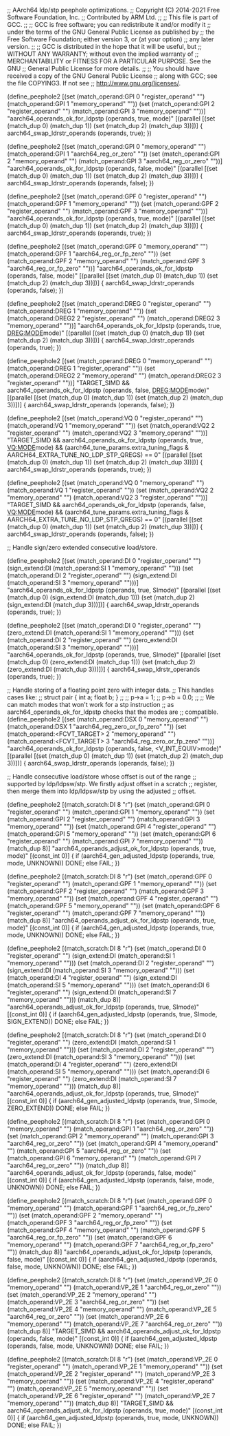 ;; AArch64 ldp/stp peephole optimizations.
;; Copyright (C) 2014-2021 Free Software Foundation, Inc.
;; Contributed by ARM Ltd.
;;
;; This file is part of GCC.
;;
;; GCC is free software; you can redistribute it and/or modify it
;; under the terms of the GNU General Public License as published by
;; the Free Software Foundation; either version 3, or (at your option)
;; any later version.
;;
;; GCC is distributed in the hope that it will be useful, but
;; WITHOUT ANY WARRANTY; without even the implied warranty of
;; MERCHANTABILITY or FITNESS FOR A PARTICULAR PURPOSE.  See the GNU
;; General Public License for more details.
;;
;; You should have received a copy of the GNU General Public License
;; along with GCC; see the file COPYING3.  If not see
;; <http://www.gnu.org/licenses/>.

(define_peephole2
  [(set (match_operand:GPI 0 "register_operand" "")
	(match_operand:GPI 1 "memory_operand" ""))
   (set (match_operand:GPI 2 "register_operand" "")
	(match_operand:GPI 3 "memory_operand" ""))]
  "aarch64_operands_ok_for_ldpstp (operands, true, <MODE>mode)"
  [(parallel [(set (match_dup 0) (match_dup 1))
	      (set (match_dup 2) (match_dup 3))])]
{
  aarch64_swap_ldrstr_operands (operands, true);
})

(define_peephole2
  [(set (match_operand:GPI 0 "memory_operand" "")
	(match_operand:GPI 1 "aarch64_reg_or_zero" ""))
   (set (match_operand:GPI 2 "memory_operand" "")
	(match_operand:GPI 3 "aarch64_reg_or_zero" ""))]
  "aarch64_operands_ok_for_ldpstp (operands, false, <MODE>mode)"
  [(parallel [(set (match_dup 0) (match_dup 1))
	      (set (match_dup 2) (match_dup 3))])]
{
  aarch64_swap_ldrstr_operands (operands, false);
})

(define_peephole2
  [(set (match_operand:GPF 0 "register_operand" "")
	(match_operand:GPF 1 "memory_operand" ""))
   (set (match_operand:GPF 2 "register_operand" "")
	(match_operand:GPF 3 "memory_operand" ""))]
  "aarch64_operands_ok_for_ldpstp (operands, true, <MODE>mode)"
  [(parallel [(set (match_dup 0) (match_dup 1))
	      (set (match_dup 2) (match_dup 3))])]
{
  aarch64_swap_ldrstr_operands (operands, true);
})

(define_peephole2
  [(set (match_operand:GPF 0 "memory_operand" "")
	(match_operand:GPF 1 "aarch64_reg_or_fp_zero" ""))
   (set (match_operand:GPF 2 "memory_operand" "")
	(match_operand:GPF 3 "aarch64_reg_or_fp_zero" ""))]
  "aarch64_operands_ok_for_ldpstp (operands, false, <MODE>mode)"
  [(parallel [(set (match_dup 0) (match_dup 1))
	      (set (match_dup 2) (match_dup 3))])]
{
  aarch64_swap_ldrstr_operands (operands, false);
})

(define_peephole2
  [(set (match_operand:DREG 0 "register_operand" "")
	(match_operand:DREG 1 "memory_operand" ""))
   (set (match_operand:DREG2 2 "register_operand" "")
	(match_operand:DREG2 3 "memory_operand" ""))]
  "aarch64_operands_ok_for_ldpstp (operands, true, <DREG:MODE>mode)"
  [(parallel [(set (match_dup 0) (match_dup 1))
	      (set (match_dup 2) (match_dup 3))])]
{
  aarch64_swap_ldrstr_operands (operands, true);
})

(define_peephole2
  [(set (match_operand:DREG 0 "memory_operand" "")
	(match_operand:DREG 1 "register_operand" ""))
   (set (match_operand:DREG2 2 "memory_operand" "")
	(match_operand:DREG2 3 "register_operand" ""))]
  "TARGET_SIMD
   && aarch64_operands_ok_for_ldpstp (operands, false, <DREG:MODE>mode)"
  [(parallel [(set (match_dup 0) (match_dup 1))
	      (set (match_dup 2) (match_dup 3))])]
{
  aarch64_swap_ldrstr_operands (operands, false);
})

(define_peephole2
  [(set (match_operand:VQ 0 "register_operand" "")
	(match_operand:VQ 1 "memory_operand" ""))
   (set (match_operand:VQ2 2 "register_operand" "")
	(match_operand:VQ2 3 "memory_operand" ""))]
  "TARGET_SIMD
   && aarch64_operands_ok_for_ldpstp (operands, true, <VQ:MODE>mode)
   && (aarch64_tune_params.extra_tuning_flags
	& AARCH64_EXTRA_TUNE_NO_LDP_STP_QREGS) == 0"
  [(parallel [(set (match_dup 0) (match_dup 1))
	      (set (match_dup 2) (match_dup 3))])]
{
  aarch64_swap_ldrstr_operands (operands, true);
})

(define_peephole2
  [(set (match_operand:VQ 0 "memory_operand" "")
	(match_operand:VQ 1 "register_operand" ""))
   (set (match_operand:VQ2 2 "memory_operand" "")
	(match_operand:VQ2 3 "register_operand" ""))]
  "TARGET_SIMD
   && aarch64_operands_ok_for_ldpstp (operands, false, <VQ:MODE>mode)
   && (aarch64_tune_params.extra_tuning_flags
	& AARCH64_EXTRA_TUNE_NO_LDP_STP_QREGS) == 0"
  [(parallel [(set (match_dup 0) (match_dup 1))
	      (set (match_dup 2) (match_dup 3))])]
{
  aarch64_swap_ldrstr_operands (operands, false);
})


;; Handle sign/zero extended consecutive load/store.

(define_peephole2
  [(set (match_operand:DI 0 "register_operand" "")
	(sign_extend:DI (match_operand:SI 1 "memory_operand" "")))
   (set (match_operand:DI 2 "register_operand" "")
	(sign_extend:DI (match_operand:SI 3 "memory_operand" "")))]
  "aarch64_operands_ok_for_ldpstp (operands, true, SImode)"
  [(parallel [(set (match_dup 0) (sign_extend:DI (match_dup 1)))
	      (set (match_dup 2) (sign_extend:DI (match_dup 3)))])]
{
  aarch64_swap_ldrstr_operands (operands, true);
})

(define_peephole2
  [(set (match_operand:DI 0 "register_operand" "")
	(zero_extend:DI (match_operand:SI 1 "memory_operand" "")))
   (set (match_operand:DI 2 "register_operand" "")
	(zero_extend:DI (match_operand:SI 3 "memory_operand" "")))]
  "aarch64_operands_ok_for_ldpstp (operands, true, SImode)"
  [(parallel [(set (match_dup 0) (zero_extend:DI (match_dup 1)))
	      (set (match_dup 2) (zero_extend:DI (match_dup 3)))])]
{
  aarch64_swap_ldrstr_operands (operands, true);
})

;; Handle storing of a floating point zero with integer data.
;; This handles cases like:
;;   struct pair { int a; float b; }
;;
;;   p->a = 1;
;;   p->b = 0.0;
;;
;; We can match modes that won't work for a stp instruction
;; as aarch64_operands_ok_for_ldpstp checks that the modes are
;; compatible.
(define_peephole2
  [(set (match_operand:DSX 0 "memory_operand" "")
	(match_operand:DSX 1 "aarch64_reg_zero_or_fp_zero" ""))
   (set (match_operand:<FCVT_TARGET> 2 "memory_operand" "")
	(match_operand:<FCVT_TARGET> 3 "aarch64_reg_zero_or_fp_zero" ""))]
  "aarch64_operands_ok_for_ldpstp (operands, false, <V_INT_EQUIV>mode)"
  [(parallel [(set (match_dup 0) (match_dup 1))
	      (set (match_dup 2) (match_dup 3))])]
{
  aarch64_swap_ldrstr_operands (operands, false);
})

;; Handle consecutive load/store whose offset is out of the range
;; supported by ldp/ldpsw/stp.  We firstly adjust offset in a scratch
;; register, then merge them into ldp/ldpsw/stp by using the adjusted
;; offset.

(define_peephole2
  [(match_scratch:DI 8 "r")
   (set (match_operand:GPI 0 "register_operand" "")
	(match_operand:GPI 1 "memory_operand" ""))
   (set (match_operand:GPI 2 "register_operand" "")
	(match_operand:GPI 3 "memory_operand" ""))
   (set (match_operand:GPI 4 "register_operand" "")
	(match_operand:GPI 5 "memory_operand" ""))
   (set (match_operand:GPI 6 "register_operand" "")
	(match_operand:GPI 7 "memory_operand" ""))
   (match_dup 8)]
  "aarch64_operands_adjust_ok_for_ldpstp (operands, true, <MODE>mode)"
  [(const_int 0)]
{
  if (aarch64_gen_adjusted_ldpstp (operands, true, <MODE>mode, UNKNOWN))
    DONE;
  else
    FAIL;
})

(define_peephole2
  [(match_scratch:DI 8 "r")
   (set (match_operand:GPF 0 "register_operand" "")
	(match_operand:GPF 1 "memory_operand" ""))
   (set (match_operand:GPF 2 "register_operand" "")
	(match_operand:GPF 3 "memory_operand" ""))
   (set (match_operand:GPF 4 "register_operand" "")
	(match_operand:GPF 5 "memory_operand" ""))
   (set (match_operand:GPF 6 "register_operand" "")
	(match_operand:GPF 7 "memory_operand" ""))
   (match_dup 8)]
  "aarch64_operands_adjust_ok_for_ldpstp (operands, true, <MODE>mode)"
  [(const_int 0)]
{
  if (aarch64_gen_adjusted_ldpstp (operands, true, <MODE>mode, UNKNOWN))
    DONE;
  else
    FAIL;
})

(define_peephole2
  [(match_scratch:DI 8 "r")
   (set (match_operand:DI 0 "register_operand" "")
	(sign_extend:DI (match_operand:SI 1 "memory_operand" "")))
   (set (match_operand:DI 2 "register_operand" "")
	(sign_extend:DI (match_operand:SI 3 "memory_operand" "")))
   (set (match_operand:DI 4 "register_operand" "")
	(sign_extend:DI (match_operand:SI 5 "memory_operand" "")))
   (set (match_operand:DI 6 "register_operand" "")
	(sign_extend:DI (match_operand:SI 7 "memory_operand" "")))
   (match_dup 8)]
  "aarch64_operands_adjust_ok_for_ldpstp (operands, true, SImode)"
  [(const_int 0)]
{
  if (aarch64_gen_adjusted_ldpstp (operands, true, SImode, SIGN_EXTEND))
    DONE;
  else
    FAIL;
})

(define_peephole2
  [(match_scratch:DI 8 "r")
   (set (match_operand:DI 0 "register_operand" "")
	(zero_extend:DI (match_operand:SI 1 "memory_operand" "")))
   (set (match_operand:DI 2 "register_operand" "")
	(zero_extend:DI (match_operand:SI 3 "memory_operand" "")))
   (set (match_operand:DI 4 "register_operand" "")
	(zero_extend:DI (match_operand:SI 5 "memory_operand" "")))
   (set (match_operand:DI 6 "register_operand" "")
	(zero_extend:DI (match_operand:SI 7 "memory_operand" "")))
   (match_dup 8)]
  "aarch64_operands_adjust_ok_for_ldpstp (operands, true, SImode)"
  [(const_int 0)]
{
  if (aarch64_gen_adjusted_ldpstp (operands, true, SImode, ZERO_EXTEND))
    DONE;
  else
    FAIL;
})

(define_peephole2
  [(match_scratch:DI 8 "r")
   (set (match_operand:GPI 0 "memory_operand" "")
	(match_operand:GPI 1 "aarch64_reg_or_zero" ""))
   (set (match_operand:GPI 2 "memory_operand" "")
	(match_operand:GPI 3 "aarch64_reg_or_zero" ""))
   (set (match_operand:GPI 4 "memory_operand" "")
	(match_operand:GPI 5 "aarch64_reg_or_zero" ""))
   (set (match_operand:GPI 6 "memory_operand" "")
	(match_operand:GPI 7 "aarch64_reg_or_zero" ""))
   (match_dup 8)]
  "aarch64_operands_adjust_ok_for_ldpstp (operands, false, <MODE>mode)"
  [(const_int 0)]
{
  if (aarch64_gen_adjusted_ldpstp (operands, false, <MODE>mode, UNKNOWN))
    DONE;
  else
    FAIL;
})

(define_peephole2
  [(match_scratch:DI 8 "r")
   (set (match_operand:GPF 0 "memory_operand" "")
	(match_operand:GPF 1 "aarch64_reg_or_fp_zero" ""))
   (set (match_operand:GPF 2 "memory_operand" "")
	(match_operand:GPF 3 "aarch64_reg_or_fp_zero" ""))
   (set (match_operand:GPF 4 "memory_operand" "")
	(match_operand:GPF 5 "aarch64_reg_or_fp_zero" ""))
   (set (match_operand:GPF 6 "memory_operand" "")
	(match_operand:GPF 7 "aarch64_reg_or_fp_zero" ""))
   (match_dup 8)]
  "aarch64_operands_adjust_ok_for_ldpstp (operands, false, <MODE>mode)"
  [(const_int 0)]
{
  if (aarch64_gen_adjusted_ldpstp (operands, false, <MODE>mode, UNKNOWN))
    DONE;
  else
    FAIL;
})

(define_peephole2
  [(match_scratch:DI 8 "r")
   (set (match_operand:VP_2E 0 "memory_operand" "")
        (match_operand:VP_2E 1 "aarch64_reg_or_zero" ""))
   (set (match_operand:VP_2E 2 "memory_operand" "")
        (match_operand:VP_2E 3 "aarch64_reg_or_zero" ""))
   (set (match_operand:VP_2E 4 "memory_operand" "")
        (match_operand:VP_2E 5 "aarch64_reg_or_zero" ""))
   (set (match_operand:VP_2E 6 "memory_operand" "")
        (match_operand:VP_2E 7 "aarch64_reg_or_zero" ""))
   (match_dup 8)]
  "TARGET_SIMD
   && aarch64_operands_adjust_ok_for_ldpstp (operands, false, <MODE>mode)"
  [(const_int 0)]
{
  if (aarch64_gen_adjusted_ldpstp (operands, false, <MODE>mode, UNKNOWN))
    DONE;
  else
    FAIL;
})

(define_peephole2
  [(match_scratch:DI 8 "r")
   (set (match_operand:VP_2E 0 "register_operand" "")
        (match_operand:VP_2E 1 "memory_operand" ""))
   (set (match_operand:VP_2E 2 "register_operand" "")
        (match_operand:VP_2E 3 "memory_operand" ""))
   (set (match_operand:VP_2E 4 "register_operand" "")
        (match_operand:VP_2E 5 "memory_operand" ""))
   (set (match_operand:VP_2E 6 "register_operand" "")
        (match_operand:VP_2E 7 "memory_operand" ""))
   (match_dup 8)]
  "TARGET_SIMD
   && aarch64_operands_adjust_ok_for_ldpstp (operands, true, <MODE>mode)"
  [(const_int 0)]
{
  if (aarch64_gen_adjusted_ldpstp (operands, true, <MODE>mode, UNKNOWN))
    DONE;
  else
    FAIL;
})
